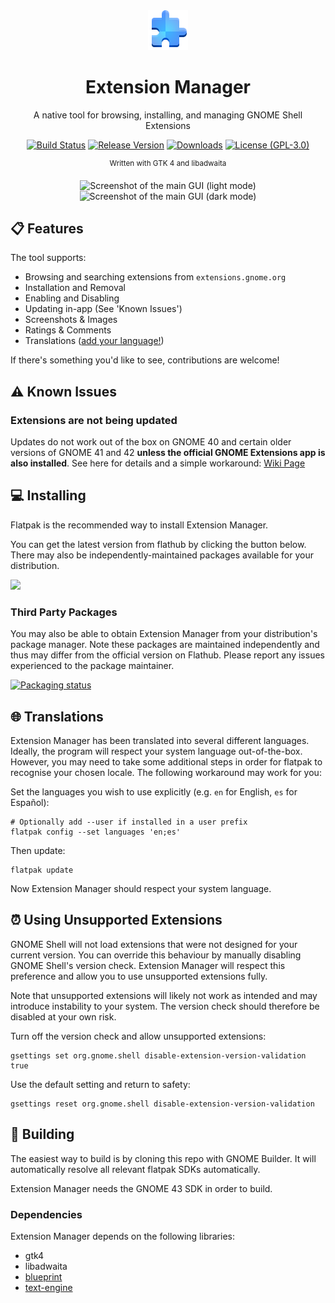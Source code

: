 <div align="center">
  <img src="/data/icons/com.mattjakeman.ExtensionManager.svg" width="64">
  <h1 align="center">Extension Manager</h1>
  <p align="center">A native tool for browsing, installing, and managing GNOME Shell Extensions</p>
  
  [![Build Status](https://img.shields.io/github/actions/workflow/status/mjakeman/extension-manager/main.yml?branch=master)](https://github.com/mjakeman/extension-manager/actions/workflows/main.yml)
[![Release Version](https://img.shields.io/github/v/release/mjakeman/extension-manager)](github.com/mjakeman/extension-manager/releases/latest)
[![Downloads](https://img.shields.io/badge/dynamic/json?color=green&label=downloads&query=installs_total&url=https%3A%2F%2Fflathub.org%2Fapi%2Fv2%2Fstats%2Fcom.mattjakeman.ExtensionManager)](https://flathub.org/apps/details/com.mattjakeman.ExtensionManager)
[![License (GPL-3.0)](https://img.shields.io/github/license/mjakeman/extension-manager)](http://www.gnu.org/licenses/gpl-3.0)

  <sup>Written with GTK 4 and libadwaita</sup>
  
![Screenshot of the main GUI (light mode)](data/screenshot-combined.png#gh-light-mode-only)
![Screenshot of the main GUI (dark mode)](data/screenshot-combined-dark.png#gh-dark-mode-only)

</div>

## 📋 Features
The tool supports:
 - Browsing and searching extensions from `extensions.gnome.org`
 - Installation and Removal
 - Enabling and Disabling
 - Updating in-app (See 'Known Issues')
 - Screenshots &amp; Images
 - Ratings &amp; Comments
 - Translations ([add your language!](https://github.com/mjakeman/extension-manager/issues/27))

If there's something you'd like to see, contributions are welcome!

## ⚠️ Known Issues
### Extensions are not being updated
Updates do not work out of the box on GNOME 40 and certain older versions of GNOME
41 and 42 **unless the official GNOME Extensions app is also installed**. See here
for details and a simple workaround: [Wiki Page](https://github.com/mjakeman/extension-manager/wiki/Known-Issue:-Updates)

## 💻 Installing
Flatpak is the recommended way to install Extension Manager. 

You can get the latest version from flathub by clicking the button below. There
may also be independently-maintained packages available for your distribution.

<a href="https://flathub.org/apps/details/com.mattjakeman.ExtensionManager">
<img src="https://flathub.org/assets/badges/flathub-badge-i-en.png" width="190px" />
</a>

### Third Party Packages
You may also be able to obtain Extension Manager from your distribution's package manager. Note these packages are maintained independently and thus may differ from the official version on Flathub. Please report any issues experienced to the package maintainer.

[![Packaging status](https://repology.org/badge/vertical-allrepos/extension-manager.svg)](https://repology.org/project/extension-manager/versions)

## 🌐 Translations
Extension Manager has been translated into several different languages. Ideally, the
program will respect your system language out-of-the-box. However, you may need to take
some additional steps in order for flatpak to recognise your chosen locale. The
following workaround may work for you:

Set the languages you wish to use explicitly (e.g. `en` for English, `es` for Español):
```
# Optionally add --user if installed in a user prefix
flatpak config --set languages 'en;es'
```

Then update:
```
flatpak update
```

Now Extension Manager should respect your system language.

## ⏰ Using Unsupported Extensions
GNOME Shell will not load extensions that were not designed for your current
version. You can override this behaviour by manually disabling GNOME Shell's
version check. Extension Manager will respect this preference and allow you
to use unsupported extensions fully.

Note that unsupported extensions will likely not work as intended and
may introduce instability to your system. The version check should therefore
be disabled at your own risk.

Turn off the version check and allow unsupported extensions:

```
gsettings set org.gnome.shell disable-extension-version-validation true
```

Use the default setting and return to safety:
```
gsettings reset org.gnome.shell disable-extension-version-validation
```

## 🔨 Building
The easiest way to build is by cloning this repo with GNOME Builder. It
will automatically resolve all relevant flatpak SDKs automatically.

Extension Manager needs the GNOME 43 SDK in order to build.

### Dependencies
Extension Manager depends on the following libraries:
 - gtk4
 - libadwaita
 - [blueprint](https://gitlab.gnome.org/jwestman/blueprint-compiler)
 - [text-engine](https://github.com/mjakeman/text-engine/)
